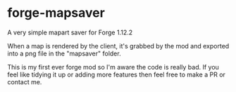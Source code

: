 # forge-mapsaver

A very simple mapart saver for Forge 1.12.2

When a map is rendered by the client, it's grabbed by the mod and exported into a png file in the "mapsaver" folder.

This is my first ever forge mod so I'm aware the code is really bad. If you feel like tidying it up or adding more features then feel free to make a PR or contact me.
